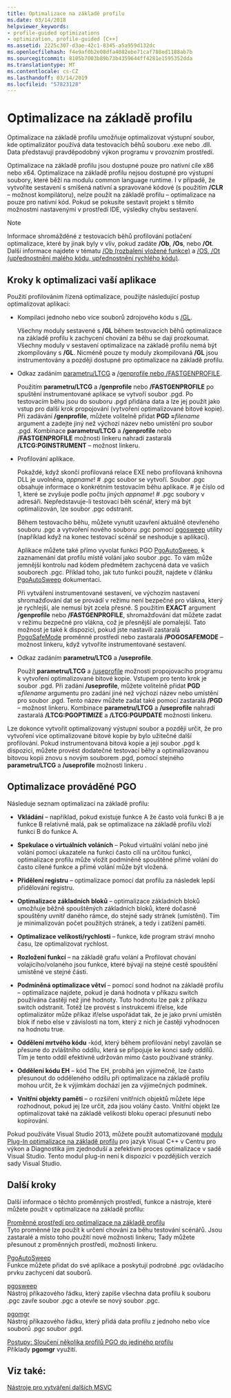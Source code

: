 ```yaml
---
title: Optimalizace na základě profilu
ms.date: 03/14/2018
helpviewer_keywords:
- profile-guided optimizations
- optimization, profile-guided [C++]
ms.assetid: 2225c307-d3ae-42c1-8345-a5a959d132dc
ms.openlocfilehash: f4e9af0b2e08dfa4082ebe71caf788ed1188ab7b
ms.sourcegitcommit: 8105b7003b89b73b4359644ff4281e1595352dda
ms.translationtype: MT
ms.contentlocale: cs-CZ
ms.lasthandoff: 03/14/2019
ms.locfileid: "57823128"
---
```

# <a name="profile-guided-optimizations"></a>Optimalizace na základě profilu

Optimalizace na základě profilu umožňuje optimalizovat výstupní soubor, kde optimalizátor používá data testovacích běhů souboru .exe nebo .dll. Data představují pravděpodobný výkon programu v provozním prostředí.

Optimalizace na základě profilu jsou dostupné pouze pro nativní cíle x86 nebo x64. Optimalizace na základě profilu nejsou dostupné pro výstupní soubory, které běží na modulu common language runtime. I v případě, že vytvoříte sestavení s smíšená nativní a spravované kódové (s použitím **/CLR** – možnost kompilátoru), nelze použít na základě profilu – optimalizace na pouze pro nativní kód. Pokud se pokusíte sestavit projekt s těmito možnostmi nastavenými v prostředí IDE, výsledky chybu sestavení.

> [!NOTE]
> Informace shromážděné z testovacích běhů profilování potlačení optimalizace, které by jinak byly v vliv, pokud zadáte **/Ob**, **/Os**, nebo **/Ot**. Další informace najdete v tématu [/Ob (rozbalení vložené funkce)](reference/ob-inline-function-expansion.md) a [/OS, /Ot (upřednostnění malého kódu, upřednostnění rychlého kódu)](reference/os-ot-favor-small-code-favor-fast-code.md).

## <a name="steps-to-optimize-your-app"></a>Kroky k optimalizaci vaší aplikace

Použití profilováním řízená optimalizace, použijte následující postup optimalizovat aplikaci:

- Kompilaci jednoho nebo více souborů zdrojového kódu s [/GL](reference/gl-whole-program-optimization.md).

   Všechny moduly sestavené s **/GL** během testovacích běhů optimalizace na základě profilu k zachycení chování za běhu se dají prozkoumat. Všechny moduly v sestavení optimalizace na základě profilu nemá být zkompilovány s **/GL**. Nicméně pouze ty moduly zkompilovaná **/GL** jsou instrumentovány a později dostupné pro optimalizace na základě profilu.

- Odkaz zadáním [parametru/LTCG](reference/ltcg-link-time-code-generation.md) a [/genprofile nebo /FASTGENPROFILE](reference/genprofile-fastgenprofile-generate-profiling-instrumented-build.md).

   Použitím **parametru/LTCG** a **/genprofile** nebo **/FASTGENPROFILE** po spuštění instrumentované aplikace se vytvoří soubor .pgd. Po testovacím běhu jsou do souboru .pgd přidána data a lze jej použít jako vstup pro další krok propojování (vytvoření optimalizované bitové kopie). Při zadávání **/genprofile**, můžete volitelně přidat **PGD =**_filename_ argument a zadejte jiný než výchozí název nebo umístění pro soubor .pgd. Kombinace **parametru/LTCG** a **/genprofile** nebo **/FASTGENPROFILE** možnosti linkeru nahradí zastaralá **/LTCG:PGINSTRUMENT** – možnost linkeru.

- Profilování aplikace.

   Pokaždé, když skončí profilovaná relace EXE nebo profilovaná knihovna DLL je uvolněna, *appname*! # .pgc soubor se vytvoří. Soubor .pgc obsahuje informace o konkrétním testovacím běhu aplikace. # je číslo od 1, které se zvyšuje podle počtu jiných *appname*! # .pgc soubory v adresáři. Nepředstavuje-li testovací běh scénář, který má být optimalizován, lze soubor .pgc odstranit.

   Během testovacího běhu, můžete vynutit uzavření aktuálně otevřeného souboru .pgc a vytvoření nového souboru .pgc pomocí [pgosweep](pgosweep.md) utility (například když na konec testovací scénář se neshoduje s aplikací).

   Aplikace můžete také přímo vyvolat funkci PGO [PgoAutoSweep](pgoautosweep.md), k zaznamenání dat profilu místě volání jako soubor .pgc. To vám může jemnější kontrolu nad kódem předmětem zachycená data ve vašich souborech .pgc. Příklad toho, jak tuto funkci použít, najdete v článku [PgoAutoSweep](pgoautosweep.md) dokumentaci.

   Při vytváření instrumentované sestavení, ve výchozím nastavení shromažďování dat se provádí v režimu není bezpečné pro vlákna, který je rychlejší, ale nemusí být zcela přesné. S použitím **EXACT** argument **/genprofile** nebo **/FASTGENPROFILE**, shromažďování dat můžete zadat v režimu bezpečné pro vlákna, což je přesnější ale pomalejší. Tato možnost je také k dispozici, pokud jste nastavili zastaralá [PogoSafeMode](environment-variables-for-profile-guided-optimizations.md#pogosafemode) proměnné prostředí nebo zastaralá **/POGOSAFEMODE** – možnost linkeru, když vytvoříte instrumentované sestavení.

- Odkaz zadáním **parametru/LTCG** a **/useprofile**.

   Použít **parametru/LTCG** a [/useprofile](reference/useprofile.md) možnosti propojovacího programu k vytvoření optimalizované bitové kopie. Vstupem pro tento krok je soubor .pgd. Při zadání **/useprofile**, můžete volitelně přidat **PGD =**_filename_ argumentu pro zadání jiné než výchozí název nebo umístění pro soubor .pgd. Tento název můžete zadat také pomocí zastaralá **/PGD** – možnost linkeru. Kombinace **parametru/LTCG** a **/useprofile** nahradí zastaralá **/LTCG:PGOPTIMIZE** a **/LTCG:PGUPDATE** možnosti linkeru.

Lze dokonce vytvořit optimalizovaný výstupní soubor a později určit, že pro vytvoření více optimalizované bitové kopie by bylo užitečné další profilování. Pokud instrumentovaná bitová kopie a její soubor .pgd k dispozici, můžete provést dodatečné testovací běhy a optimalizovanou bitovou kopii znovu s novým souborem .pgd, pomocí stejného **parametru/LTCG** a **/useprofile** možnosti linkeru .

## <a name="optimizations-performed-by-pgo"></a>Optimalizace prováděné PGO

Následuje seznam optimalizací na základě profilu:

- **Vkládání** – například, pokud existuje funkce A že často volá funkci B a je funkce B relativně malá, pak se optimalizace na základě profilu vloží funkci B do funkce A.

- **Spekulace o virtuálních voláních** – Pokud virtuální volání nebo jiné volání pomocí ukazatele na funkci často cílí na určitou funkci, optimalizace profilu může vložit podmíněně spouštěné přímé volání do často cílené funkce a přímé volání může být vložená.

- **Přidělení registru** – optimalizace pomocí dat profilu za následek lepší přidělování registru.

- **Optimalizace základních bloků** – optimalizace základních bloků umožňuje běžně spouštěných základních bloků, které dočasně spouštěny uvnitř daného rámce, do stejné sady stránek (umístění). Tím je minimalizován počet použitých stránek, a tedy i zatížení paměti.

- **Optimalizace velikosti/rychlosti** – funkce, kde program stráví mnoho času, lze optimalizovat rychlost.

- **Rozložení funkcí** – na základě grafu volání a Profilovat chování volajícího/volaného jsou funkce, které bývají na stejné cestě spouštění umístěné ve stejné části.

- **Podmíněná optimalizace větví** – pomocí sond hodnot na základě profilu – optimalizace najdete, pokud je daná hodnota v příkazu switch používána častěji než jiné hodnoty.  Tuto hodnotu lze pak z příkazu switch odstranit.  Totéž lze provést s instrukcemi if/else, kde optimalizátor může příkaz if/else uspořádat tak, že je jako první umístěn blok if nebo else v závislosti na tom, který z nich je častěji vyhodnocen na hodnotu true.

- **Oddělení mrtvého kódu** -kód, který během profilování nebyl zavolán se přesune do zvláštního oddílu, která se připojuje ke konci sady oddílů. Tím je tento oddíl efektivně udržován mimo často používané stránky.

- **Oddělení kódu EH** – kód The EH, probíhá jen výjimečně, lze často přesunout do odděleného oddílu při optimalizace na základě profilu mohou určit, že k výjimkám dochází jen za výjimečných podmínek.

- **Vnitřní objekty paměti** – o rozšíření vnitřních objektů můžete lépe rozhodnout, pokud jej lze určit, zda jsou volány často. Vnitřní objekt lze optimalizovat také na základě velikosti bloku operací přesunutí nebo kopírování.

Pokud používáte Visual Studio 2013, můžete použít automatizované [modulu Plug-In optimalizace na základě profilu](profile-guided-optimization-in-the-performance-and-diagnostics-hub.md) pro jazyk Visual C++ v Centru pro výkon a Diagnostika jim zjednoduší a zefektivní proces optimalizace v sadě Visual Studio. Tento modul plug-in není k dispozici v pozdějších verzích sady Visual Studio.

## <a name="next-steps"></a>Další kroky

Další informace o těchto proměnných prostředí, funkce a nástroje, které můžete použít v optimalizace na základě profilu:

[Proměnné prostředí pro optimalizace na základě profilu](environment-variables-for-profile-guided-optimizations.md)<br/>
Tyto proměnné lze použít k určení chování za běhu testování scénářů. Jsou zastaralé a místo toho použití nové možnosti linkeru; Tady můžete přesunout z proměnných prostředí, možnosti linkeru.

[PgoAutoSweep](pgoautosweep.md)<br/>
Funkce můžete přidat do své aplikace a poskytují podrobné .pgc ovládacího prvku zachycení dat souborů.

[pgosweep](pgosweep.md)<br/>
Nástroj příkazového řádku, který zapíše všechna data profilu k souboru .pgc zavře soubor .pgc a otevře se nový soubor .pgc.

[pgomgr](pgomgr.md)<br/>
Nástroj příkazového řádku, který přidá data profilu z jednoho nebo více souborů .pgc soubor .pgd.

[Postupy: Sloučení několika profilů PGO do jediného profilu](how-to-merge-multiple-pgo-profiles-into-a-single-profile.md)<br/>
Příklady **pgomgr** využití.

## <a name="see-also"></a>Viz také:

[Nástroje pro vytváření dalších MSVC](reference/c-cpp-build-tools.md)
